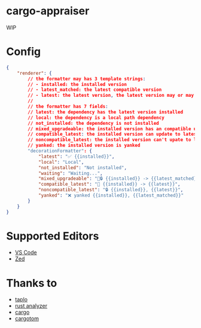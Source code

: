 # cargo-appraiser

WIP

# Config

```json
{
    "renderer": {
        // the formatter may has 3 template strings:
        // - installed: the installed version
        // - latest_matched: the latest compatible version
        // - latest: the latest version, the latest version may or may not be compatilbe with the version requirement
        //
        // the formatter has 7 fields:
        // latest: the dependency has the latest version installed
        // local: the dependency is a local path dependency
        // not_installed: the dependency is not installed
        // mixed_upgradeable: the installed version has an compatible upgrade, and the latest version is not compatible with the current version requirement
        // compatible_latest: the installed version can update to latest version
        // noncompatible_latest: the installed version can't upate to latest version
        // yanked: the installed version is yanked
        "decorationFormatter": {
            "latest": "✅ {{installed}}",
            "local": "Local",
            "not_installed": "Not installed",
            "waiting": "Waiting...",
            "mixed_upgradeable": "🚀🔒 {{installed}} -> {{latest_matched}},  {{latest}}",
            "compatible_latest": "🚀 {{installed}} -> {{latest}}",
            "noncompatible_latest": "🔒 {{installed}}, {{latest}}",
            "yanked": "❌ yanked {{installed}}, {{latest_matched}}"
        }
    }
}
```

# Supported Editors

- [VS Code](https://marketplace.visualstudio.com/items?itemName=washan.cargo-appraiser)
- [Zed](https://github.com/washanhanzi/zed-cargo-appraiser)

# Thanks to

- [taplo](https://github.com/tamasfe/taplo)
- [rust analyzer](https://github.com/rust-lang/rust-analyzer)
- [cargo](https://github.com/rust-lang/cargo)
- [cargotom](https://github.com/frederik-uni/cargotom)
